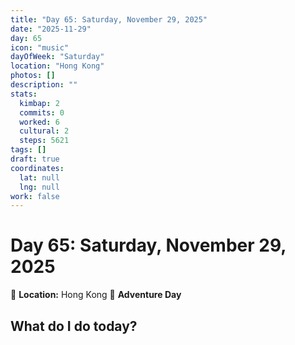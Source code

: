 ```yaml
---
title: "Day 65: Saturday, November 29, 2025"
date: "2025-11-29"
day: 65
icon: "music"
dayOfWeek: "Saturday"
location: "Hong Kong"
photos: []
description: ""
stats:
  kimbap: 2
  commits: 0
  worked: 6
  cultural: 2
  steps: 5621
tags: []
draft: true
coordinates:
  lat: null
  lng: null
work: false
---
```

# Day 65: Saturday, November 29, 2025

📍 **Location:** Hong Kong
🎒 **Adventure Day**

## What do I do today?


